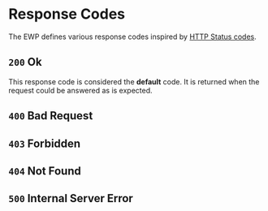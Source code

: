 # Response Codes

The EWP defines various response codes inspired by [HTTP Status codes](https://en.wikipedia.org/wiki/List_of_HTTP_status_codes).

## `200` Ok

This response code is considered the **default** code. It is returned when the request could be answered as is expected.

## `400` Bad Request

## `403` Forbidden

## `404` Not Found

## `500` Internal Server Error
